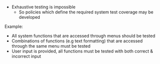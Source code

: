 - Exhaustive testing is impossible
	- So policies which define the required system test coverage may be developed


Example:
- All system functions that are accessed through menus should be tested
- Combinations of functions (e.g text formatting) that are accessed through the same menu must be tested
- User input is provided, all functions must be tested with both correct & incorrect input